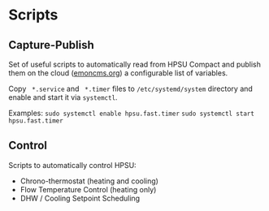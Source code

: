 # Scripts

## Capture-Publish

Set of useful scripts to automatically read from HPSU Compact and publish them on the cloud ([emoncms.org](http://emoncms.org)) a configurable list of variables.

Copy <code> *.service</code> and <code> *.timer</code> files to <code>/etc/systemd/system</code> directory and enable and start it via <code>systemctl</code>.

Examples:
<code>sudo systemctl enable hpsu.fast.timer</code>
<code>sudo systemctl start hpsu.fast.timer</code>

## Control

Scripts to automatically control HPSU:
* Chrono-thermostat (heating and cooling)
* Flow Temperature Control (heating only)
* DHW / Cooling Setpoint Scheduling
